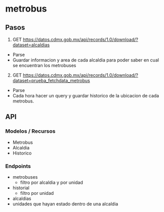 # metrobus

## Pasos

1. GET https://datos.cdmx.gob.mx/api/records/1.0/download/?dataset=alcaldias
  * Parse
  * Guardar informacion y area de cada alcaldia para poder saber en cual se encuentran los metrobuses

2. GET https://datos.cdmx.gob.mx/api/records/1.0/download/?dataset=prueba_fetchdata_metrobus
  * Parse
  * Cada hora hacer un query y guardar historico de la ubicacion de cada metrobus.

## API
### Modelos / Recursos
  * Metrobus
  * Alcaldia
  * Historico

### Endpoints
  * metrobuses
    * filtro por alcaldia y por unidad
  * historial
    * filtro por unidad
  * alcaldias
  * unidades que hayan estado dentro de una alcaldia
